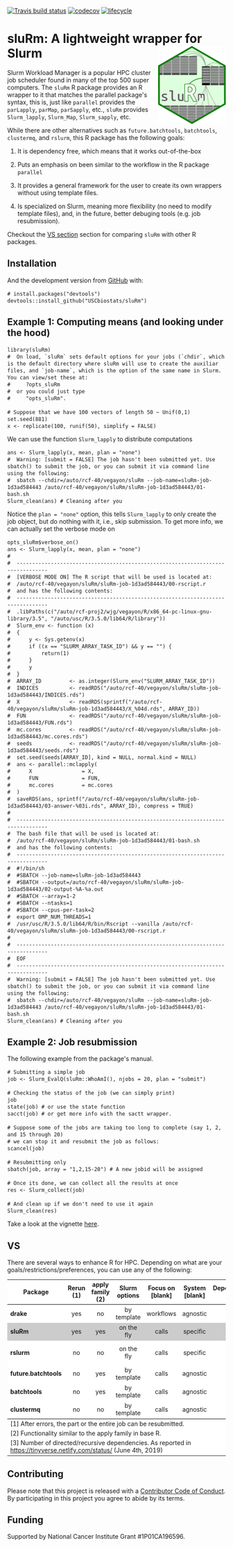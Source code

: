 
[![Travis build status](https://travis-ci.org/USCbiostats/sluRm.svg?branch=master)](https://travis-ci.org/USCbiostats/sluRm) [![codecov](https://codecov.io/gh/USCbiostats/sluRm/branch/master/graph/badge.svg)](https://codecov.io/gh/USCbiostats/sluRm) [![lifecycle](https://img.shields.io/badge/lifecycle-experimental-orange.svg)](https://www.tidyverse.org/lifecycle/#experimental)

<!-- README.md is generated from README.Rmd. Please edit that file -->




sluRm: A lightweight wrapper for Slurm <img src="man/figures/logo.png" height="180px" align="right"/>
=====================================================================================================

Slurm Workload Manager is a popular HPC cluster job scheduler found in many of the top 500 super computers. The `sluRm` R package provides an R wrapper to it that matches the parallel package's syntax, this is, just like `parallel` provides the `parLapply`, `parMap`, `parSapply`, etc., `sluRm` provides `Slurm_lapply`, `Slurm_Map`, `Slurm_sapply`, etc.

While there are other alternatives such as `future.batchtools`, `batchtools`, `clustermq`, and `rslurm`, this R package has the following goals:

1.  It is dependency free, which means that it works out-of-the-box

2.  Puts an emphasis on been similar to the workflow in the R package `parallel`

3.  It provides a general framework for the user to create its own wrappers without using template files.

4.  Is specialized on Slurm, meaning more flexibility (no need to modify template files), and, in the future, better debuging tools (e.g. job resubmission).

Checkout the [VS section](#vs) section for comparing `sluRm` with other R packages.

Installation
------------

And the development version from [GitHub](https://github.com/) with:

``` {.r}
# install.packages("devtools")
devtools::install_github("USCbiostats/sluRm")
```

Example 1: Computing means (and looking under the hood)
-------------------------------------------------------

``` {.r}
library(sluRm)
#  On load, `sluRm` sets default options for your jobs (`chdir`, which is the default directory where sluRm will use to create the auxiliar files, and `job-name`, which is the option of the same name in Slurm. You can view/set these at:
#     ?opts_sluRm
#  or you could just type
#     "opts_sluRm".

# Suppose that we have 100 vectors of length 50 ~ Unif(0,1)
set.seed(881)
x <- replicate(100, runif(50), simplify = FALSE)
```

We can use the function `Slurm_lapply` to distribute computations

``` {.r}
ans <- Slurm_lapply(x, mean, plan = "none")
#  Warning: [submit = FALSE] The job hasn't been submitted yet. Use sbatch() to submit the job, or you can submit it via command line using the following:
#  sbatch --chdir=/auto/rcf-40/vegayon/sluRm --job-name=sluRm-job-1d3ad584443 /auto/rcf-40/vegayon/sluRm/sluRm-job-1d3ad584443/01-bash.sh
Slurm_clean(ans) # Cleaning after you
```

Notice the `plan = "none"` option, this tells `Slurm_lapply` to only create the job object, but do nothing with it, i.e., skip submission. To get more info, we can actually set the verbose mode on

``` {.r}
opts_sluRm$verbose_on()
ans <- Slurm_lapply(x, mean, plan = "none")
#  
#  --------------------------------------------------------------------------------
#  [VERBOSE MODE ON] The R script that will be used is located at:
#  /auto/rcf-40/vegayon/sluRm/sluRm-job-1d3ad584443/00-rscript.r
#  and has the following contents:
#  --------------------------------------------------------------------------------
#  .libPaths(c("/auto/rcf-proj2/wjg/vegayon/R/x86_64-pc-linux-gnu-library/3.5", "/auto/usc/R/3.5.0/lib64/R/library"))
#  Slurm_env <- function (x) 
#  {
#      y <- Sys.getenv(x)
#      if ((x == "SLURM_ARRAY_TASK_ID") && y == "") {
#          return(1)
#      }
#      y
#  }
#  ARRAY_ID         <- as.integer(Slurm_env("SLURM_ARRAY_TASK_ID"))
#  INDICES          <- readRDS("/auto/rcf-40/vegayon/sluRm/sluRm-job-1d3ad584443/INDICES.rds")
#  X                <- readRDS(sprintf("/auto/rcf-40/vegayon/sluRm/sluRm-job-1d3ad584443/X_%04d.rds", ARRAY_ID))
#  FUN              <- readRDS("/auto/rcf-40/vegayon/sluRm/sluRm-job-1d3ad584443/FUN.rds")
#  mc.cores         <- readRDS("/auto/rcf-40/vegayon/sluRm/sluRm-job-1d3ad584443/mc.cores.rds")
#  seeds            <- readRDS("/auto/rcf-40/vegayon/sluRm/sluRm-job-1d3ad584443/seeds.rds")
#  set.seed(seeds[ARRAY_ID], kind = NULL, normal.kind = NULL)
#  ans <- parallel::mclapply(
#      X                = X,
#      FUN              = FUN,
#      mc.cores         = mc.cores
#  )
#  saveRDS(ans, sprintf("/auto/rcf-40/vegayon/sluRm/sluRm-job-1d3ad584443/03-answer-%03i.rds", ARRAY_ID), compress = TRUE)
#  
#  --------------------------------------------------------------------------------
#  The bash file that will be used is located at:
#  /auto/rcf-40/vegayon/sluRm/sluRm-job-1d3ad584443/01-bash.sh
#  and has the following contents:
#  --------------------------------------------------------------------------------
#  #!/bin/sh
#  #SBATCH --job-name=sluRm-job-1d3ad584443
#  #SBATCH --output=/auto/rcf-40/vegayon/sluRm/sluRm-job-1d3ad584443/02-output-%A-%a.out
#  #SBATCH --array=1-2
#  #SBATCH --ntasks=1
#  #SBATCH --cpus-per-task=2
#  export OMP_NUM_THREADS=1
#  /usr/usc/R/3.5.0/lib64/R/bin/Rscript --vanilla /auto/rcf-40/vegayon/sluRm/sluRm-job-1d3ad584443/00-rscript.r
#  
#  --------------------------------------------------------------------------------
#  EOF
#  --------------------------------------------------------------------------------
#  Warning: [submit = FALSE] The job hasn't been submitted yet. Use sbatch() to submit the job, or you can submit it via command line using the following:
#  sbatch --chdir=/auto/rcf-40/vegayon/sluRm --job-name=sluRm-job-1d3ad584443 /auto/rcf-40/vegayon/sluRm/sluRm-job-1d3ad584443/01-bash.sh
Slurm_clean(ans) # Cleaning after you
```

Example 2: Job resubmission
---------------------------

The following example from the package's manual.

``` {.r}
# Submitting a simple job
job <- Slurm_EvalQ(sluRm::WhoAmI(), njobs = 20, plan = "submit")

# Checking the status of the job (we can simply print)
job
state(job) # or use the state function
sacct(job) # or get more info with the sactt wrapper.

# Suppose some of the jobs are taking too long to complete (say 1, 2, and 15 through 20)
# we can stop it and resubmit the job as follows:
scancel(job)

# Resubmitting only 
sbatch(job, array = "1,2,15-20") # A new jobid will be assigned

# Once its done, we can collect all the results at once
res <- Slurm_collect(job)

# And clean up if we don't need to use it again
Slurm_clean(res)
```

Take a look at the vignette [here](vignettes/getting-started.Rmd).

VS
--

There are several ways to enhance R for HPC. Depending on what are your goals/restrictions/preferences, you can use any of the following:

<table cellspacing="0" border="0">
    <colgroup width="125"></colgroup>
    <colgroup width="85"></colgroup>
    <colgroup width="73"></colgroup>
    <colgroup span="3" width="85"></colgroup>
    <colgroup width="125"></colgroup>
    <colgroup width="104"></colgroup>
    <tbody><tr>
        <td height="36" align="center" valign="middle" bgcolor="#FFFFFF">
<b>Package</b>
</td>
        <td align="center" valign="middle" bgcolor="#FFFFFF">
<b>Rerun (1)</b>
</td>
        <td align="center" valign="middle" bgcolor="#FFFFFF">
<b>apply family (2)</b>
</td>
        <td align="center" valign="middle" bgcolor="#FFFFFF">
<b>Slurm options</b>
</td>
        <td align="center" valign="middle" bgcolor="#FFFFFF">
<b>Focus on [blank]</b>
</td>
        <td align="center" valign="middle" bgcolor="#FFFFFF">
<b>System [blank]</b>
</td>
        <td align="center" valign="middle" bgcolor="#FFFFFF">
<b>Dependencies (3)</b>
</td>
        <td align="center" valign="middle" bgcolor="#FFFFFF">
<b>Status</b>
</td>
    </tr>
    <tr>
        <td style="border-top: 1px solid #000000" height="36" align="left" valign="middle" bgcolor="#FFFFFF">
<b>drake</b>
</td>
        <td style="border-top: 1px solid #000000" align="center" valign="middle" bgcolor="#FFFFFF">
yes
</td>
        <td style="border-top: 1px solid #000000" align="center" valign="middle" bgcolor="#FFFFFF">
no
</td>
        <td style="border-top: 1px solid #000000" align="center" valign="middle" bgcolor="#FFFFFF">
by template
</td>
        <td style="border-top: 1px solid #000000" align="center" valign="middle" bgcolor="#FFFFFF">
workflows
</td>
        <td style="border-top: 1px solid #000000" align="center" valign="middle" bgcolor="#FFFFFF">
agnostic
</td>
        <td style="border-top: 1px solid #000000" align="center" valign="middle" bgcolor="#FFFFFF" sdnum="1033;0;@">
5/9
</td>
        <td style="border-top: 1px solid #000000" align="center" valign="middle" bgcolor="#FFFFFF">
active
</td>
    </tr>
    <tr>
        <td height="36" align="left" valign="middle" bgcolor="#CCCCCC">
<b>sluRm</b>
</td>
        <td align="center" valign="middle" bgcolor="#CCCCCC">
yes
</td>
        <td align="center" valign="middle" bgcolor="#CCCCCC">
yes
</td>
        <td align="center" valign="middle" bgcolor="#CCCCCC">
on the fly
</td>
        <td align="center" valign="middle" bgcolor="#CCCCCC">
calls
</td>
        <td align="center" valign="middle" bgcolor="#CCCCCC">
specific
</td>
        <td align="center" valign="middle" bgcolor="#CCCCCC" sdnum="1033;0;@">
0/0
</td>
        <td align="center" valign="middle" bgcolor="#CCCCCC">
active
</td>
    </tr>
    <tr>
        <td height="36" align="left" valign="middle" bgcolor="#FFFFFF">
<b>rslurm</b>
</td>
        <td align="center" valign="middle" bgcolor="#FFFFFF">
no
</td>
        <td align="center" valign="middle" bgcolor="#FFFFFF">
no
</td>
        <td align="center" valign="middle" bgcolor="#FFFFFF">
on the fly
</td>
        <td align="center" valign="middle" bgcolor="#FFFFFF">
calls
</td>
        <td align="center" valign="middle" bgcolor="#FFFFFF">
specific
</td>
        <td align="center" valign="middle" bgcolor="#FFFFFF" sdnum="1033;0;@">
1/1
</td>
        <td align="center" valign="middle" bgcolor="#FFFFFF">
inactive (since 2017)
</td>
    </tr>
    <tr>
        <td height="36" align="left" valign="middle" bgcolor="#FFFFFF">
<b>future.batchtools</b>
</td>
        <td align="center" valign="middle" bgcolor="#FFFFFF">
no
</td>
        <td align="center" valign="middle" bgcolor="#FFFFFF">
yes
</td>
        <td align="center" valign="middle" bgcolor="#FFFFFF">
by template
</td>
        <td align="center" valign="middle" bgcolor="#FFFFFF">
calls
</td>
        <td align="center" valign="middle" bgcolor="#FFFFFF">
agnostic
</td>
        <td align="center" valign="middle" bgcolor="#FFFFFF" sdnum="1033;0;@">
2/24
</td>
        <td align="center" valign="middle" bgcolor="#FFFFFF">
active
</td>
    </tr>
    <tr>
        <td height="36" align="left" valign="middle" bgcolor="#FFFFFF">
<b>batchtools</b>
</td>
        <td align="center" valign="middle" bgcolor="#FFFFFF">
no
</td>
        <td align="center" valign="middle" bgcolor="#FFFFFF">
yes
</td>
        <td align="center" valign="middle" bgcolor="#FFFFFF">
by template
</td>
        <td align="center" valign="middle" bgcolor="#FFFFFF">
calls
</td>
        <td align="center" valign="middle" bgcolor="#FFFFFF">
agnostic
</td>
        <td align="center" valign="middle" bgcolor="#FFFFFF" sdnum="1033;0;@">
12/20
</td>
        <td align="center" valign="middle" bgcolor="#FFFFFF">
active
</td>
    </tr>
    <tr>
        <td style="border-bottom: 1px solid #000000" height="36" align="left" valign="middle" bgcolor="#FFFFFF">
<b>clustermq</b>
</td>
        <td style="border-bottom: 1px solid #000000" align="center" valign="middle" bgcolor="#FFFFFF">
no
</td>
        <td style="border-bottom: 1px solid #000000" align="center" valign="middle" bgcolor="#FFFFFF">
no
</td>
        <td style="border-bottom: 1px solid #000000" align="center" valign="middle" bgcolor="#FFFFFF">
by template
</td>
        <td style="border-bottom: 1px solid #000000" align="center" valign="middle" bgcolor="#FFFFFF">
calls
</td>
        <td style="border-bottom: 1px solid #000000" align="center" valign="middle" bgcolor="#FFFFFF">
agnostic
</td>
        <td style="border-bottom: 1px solid #000000" align="center" valign="middle" bgcolor="#FFFFFF" sdnum="1033;0;@">
6/16
</td>
        <td style="border-bottom: 1px solid #000000" align="center" valign="middle" bgcolor="#FFFFFF">
active
</td>
    </tr>
    <tr>
        <td colspan="8" height="17" align="left" valign="middle" bgcolor="#FFFFFF">
[1] After errors, the part or the entire job can be resubmitted.
</td>
        </tr>
    <tr>
        <td colspan="8" height="17" align="left" valign="middle" bgcolor="#FFFFFF">
[2] Functionality similar to the apply family in base R.
</td>
        </tr>
    <tr>
        <td colspan="8" height="17" align="left" valign="middle" bgcolor="#FFFFFF">
[3] Number of directed/recursive dependencies. As reported in <a href="https://tinyverse.netlify.com/status/">https://tinyverse.netlify.com/status/</a> (June 4th, 2019)
</td>
        </tr>
</tbody></table>

Contributing
------------

Please note that this project is released with a [Contributor Code of Conduct](CODE_OF_CONDUCT.md). By participating in this project you agree to abide by its terms.

Funding
-------

Supported by National Cancer Institute Grant \#1P01CA196596.
